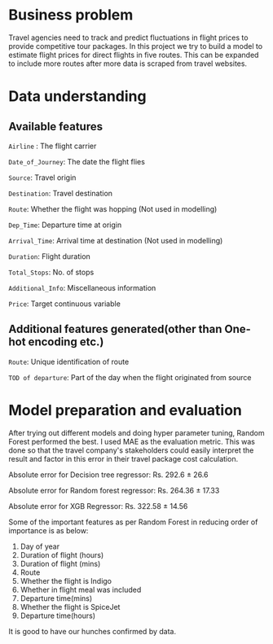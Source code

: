 
# Business problem

Travel agencies need to track and predict fluctuations in flight prices to provide competitive tour packages. In this project we try to build a model to estimate flight prices for direct flights in five routes. This can be expanded to include more routes after more data is scraped from travel websites.


# Data understanding

## Available features

`Airline` : The flight carrier

`Date_of_Journey`: The date the flight flies

`Source`: Travel origin

`Destination`: Travel destination

`Route`: Whether the flight was hopping (Not used in modelling)

`Dep_Time`: Departure time at origin

`Arrival_Time`: Arrival time at destination (Not used in modelling)

`Duration`: Flight duration

`Total_Stops`: No. of stops

`Additional_Info`: Miscellaneous information

`Price`: Target continuous variable

## Additional features generated(other than One-hot encoding etc.)

`Route`: Unique identification of route

`TOD of departure`: Part of the day when the flight originated from source

# Model preparation and evaluation

After trying out different models and doing hyper parameter tuning, Random Forest performed the best. I used MAE as the evaluation metric. This was done so that the travel company's stakeholders could easily interpret the result and factor in this error in their travel package cost calculation.

Absolute error for Decision tree regressor: Rs. 292.6 ± 26.6

Absolute error for Random forest regressor: Rs. 264.36 ± 17.33

Absolute error for XGB Regressor: Rs. 322.58 ± 14.56

Some of the important features as per Random Forest in reducing order of importance is as below:
1. Day of year
2. Duration of flight (hours)
3. Duration of flight (mins)
4. Route
5. Whether the flight is Indigo
6. Whether in flight meal was included
7. Departure time(mins)
8. Whether the flight is SpiceJet
9. Departure time(hours)

It is good to have our hunches confirmed by data.
